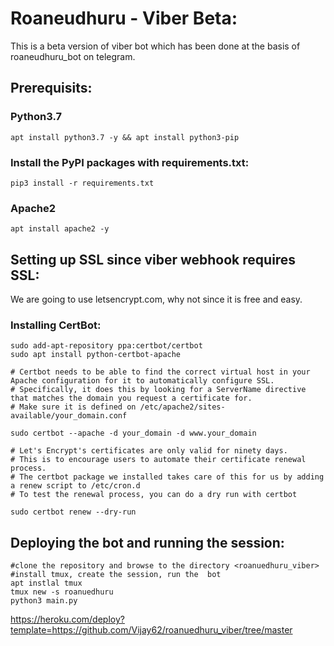 # Roaneudhuru - Viber Beta:
This is a beta version of viber bot which has been done at the basis of roaneudhuru_bot on telegram.

## Prerequisits:
### Python3.7
```
apt install python3.7 -y && apt install python3-pip
```
### Install the PyPI packages with requirements.txt:
```
pip3 install -r requirements.txt
```

### Apache2
```
apt install apache2 -y
```

## Setting up SSL since viber webhook requires SSL:
We are going to use letsencrypt.com, why not since it is free and easy.

### Installing CertBot:
```
sudo add-apt-repository ppa:certbot/certbot
sudo apt install python-certbot-apache

# Certbot needs to be able to find the correct virtual host in your Apache configuration for it to automatically configure SSL. 
# Specifically, it does this by looking for a ServerName directive that matches the domain you request a certificate for.
# Make sure it is defined on /etc/apache2/sites-available/your_domain.conf

sudo certbot --apache -d your_domain -d www.your_domain

# Let's Encrypt's certificates are only valid for ninety days.
# This is to encourage users to automate their certificate renewal process.
# The certbot package we installed takes care of this for us by adding a renew script to /etc/cron.d
# To test the renewal process, you can do a dry run with certbot

sudo certbot renew --dry-run
```

## Deploying the bot and running the session:

```
#clone the repository and browse to the directory <roanuedhuru_viber>
#install tmux, create the session, run the  bot
apt instlal tmux
tmux new -s roanuedhuru
python3 main.py
```

https://heroku.com/deploy?template=https://github.com/Vijay62/roanuedhuru_viber/tree/master
